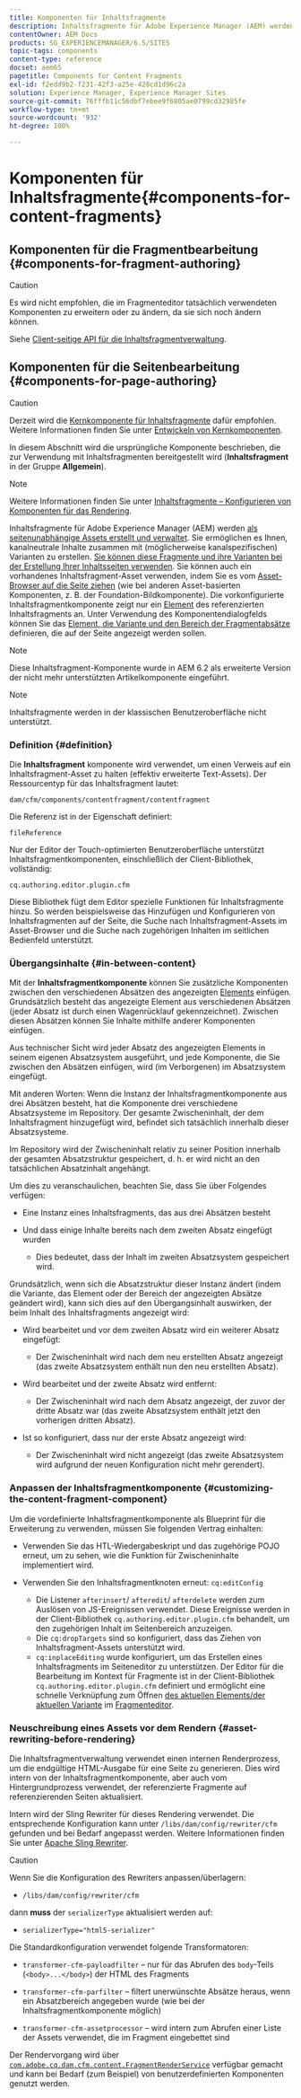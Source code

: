 ```yaml
---
title: Komponenten für Inhaltsfragmente
description: Inhaltsfragmente für Adobe Experience Manager (AEM) werden als seitenunabhängige Assets erstellt und verwaltet.
contentOwner: AEM Docs
products: SG_EXPERIENCEMANAGER/6.5/SITES
topic-tags: components
content-type: reference
docset: aem65
pagetitle: Components for Content Fragments
exl-id: f2edd9b2-f231-42f3-a25e-428cd1d96c2a
solution: Experience Manager, Experience Manager Sites
source-git-commit: 76fffb11c56dbf7ebee9f6805ae0799cd32985fe
workflow-type: tm+mt
source-wordcount: '932'
ht-degree: 100%

---
```


# Komponenten für Inhaltsfragmente{#components-for-content-fragments}

## Komponenten für die Fragmentbearbeitung {#components-for-fragment-authoring}

>[!CAUTION]
>
>Es wird nicht empfohlen, die im Fragmenteditor tatsächlich verwendeten Komponenten zu erweitern oder zu ändern, da sie sich noch ändern können.

Siehe [Client-seitige API für die Inhaltsfragmentverwaltung](/help/sites-developing/customizing-content-fragments.md#the-content-fragment-management-api-client-side).

## Komponenten für die Seitenbearbeitung {#components-for-page-authoring}

>[!CAUTION]
>
>Derzeit wird die [Kernkomponente für Inhaltsfragmente](https://experienceleague.adobe.com/docs/experience-manager-core-components/using/wcm-components/content-fragment-component.html?lang=de) dafür empfohlen. Weitere Informationen finden Sie unter [Entwickeln von Kernkomponenten](https://experienceleague.adobe.com/docs/experience-manager-core-components/using/developing/overview.html?lang=de).
>
>In diesem Abschnitt wird die ursprüngliche Komponente beschrieben, die zur Verwendung mit Inhaltsfragmenten bereitgestellt wird (**Inhaltsfragment** in der Gruppe **Allgemein**).

>[!NOTE]
>
>Weitere Informationen finden Sie unter [Inhaltsfragmente – Konfigurieren von Komponenten für das Rendering](/help/sites-developing/content-fragments-config-components-rendering.md).

Inhaltsfragmente für Adobe Experience Manager (AEM) werden [als seitenunabhängige Assets erstellt und verwaltet](/help/assets/content-fragments/content-fragments.md). Sie ermöglichen es Ihnen, kanalneutrale Inhalte zusammen mit (möglicherweise kanalspezifischen) Varianten zu erstellen. [Sie können diese Fragmente und ihre Varianten bei der Erstellung Ihrer Inhaltsseiten verwenden](/help/sites-authoring/content-fragments.md). Sie können auch ein vorhandenes Inhaltsfragment-Asset verwenden, indem Sie es vom [Asset-Browser auf die Seite ziehen](/help/sites-authoring/content-fragments.md#adding-a-content-fragment-to-your-page) (wie bei anderen Asset-basierten Komponenten, z. B. der Foundation-Bildkomponente). Die vorkonfigurierte Inhaltsfragmentkomponente zeigt nur ein [Element](/help/assets/content-fragments/content-fragments.md#constituent-parts-of-a-content-fragment) des referenzierten Inhaltsfragments an. Unter Verwendung des Komponentendialogfelds können Sie das [Element, die Variante und den Bereich der Fragmentabsätze](/help/assets/content-fragments/content-fragments.md#constituent-parts-of-a-content-fragment) definieren, die auf der Seite angezeigt werden sollen.

>[!NOTE]
>
>Diese Inhaltsfragment-Komponente wurde in AEM 6.2 als erweiterte Version der nicht mehr unterstützten Artikelkomponente eingeführt.

>[!NOTE]
>
>Inhaltsfragmente werden in der klassischen Benutzeroberfläche nicht unterstützt.

### Definition {#definition}

Die **Inhaltsfragment** komponente wird verwendet, um einen Verweis auf ein Inhaltsfragment-Asset zu halten (effektiv erweiterte Text-Assets). Der Ressourcentyp für das Inhaltsfragment lautet:

`dam/cfm/components/contentfragment/contentfragment`

Die Referenz ist in der Eigenschaft definiert:

`fileReference`

Nur der Editor der Touch-optimierten Benutzeroberfläche unterstützt Inhaltsfragmentkomponenten, einschließlich der Client-Bibliothek, vollständig:

`cq.authoring.editor.plugin.cfm`

Diese Bibliothek fügt dem Editor spezielle Funktionen für Inhaltsfragmente hinzu. So werden beispielsweise das Hinzufügen und Konfigurieren von Inhaltsfragmenten auf der Seite, die Suche nach Inhaltsfragment-Assets im Asset-Browser und die Suche nach zugehörigen Inhalten im seitlichen Bedienfeld unterstützt.

### Übergangsinhalte {#in-between-content}

Mit der **Inhaltsfragmentkomponente** können Sie zusätzliche Komponenten zwischen den verschiedenen Absätzen des angezeigten [Elements](/help/assets/content-fragments/content-fragments.md#constituent-parts-of-a-content-fragment) einfügen. Grundsätzlich besteht das angezeigte Element aus verschiedenen Absätzen (jeder Absatz ist durch einen Wagenrücklauf gekennzeichnet). Zwischen diesen Absätzen können Sie Inhalte mithilfe anderer Komponenten einfügen.

Aus technischer Sicht wird jeder Absatz des angezeigten Elements in seinem eigenen Absatzsystem ausgeführt, und jede Komponente, die Sie zwischen den Absätzen einfügen, wird (im Verborgenen) im Absatzsystem eingefügt.

Mit anderen Worten: Wenn die Instanz der Inhaltsfragmentkomponente aus drei Absätzen besteht, hat die Komponente drei verschiedene Absatzsysteme im Repository. Der gesamte Zwischeninhalt, der dem Inhaltsfragment hinzugefügt wird, befindet sich tatsächlich innerhalb dieser Absatzsysteme.

Im Repository wird der Zwischeninhalt relativ zu seiner Position innerhalb der gesamten Absatzstruktur gespeichert, d. h. er wird nicht an den tatsächlichen Absatzinhalt angehängt.

Um dies zu veranschaulichen, beachten Sie, dass Sie über Folgendes verfügen:

* Eine Instanz eines Inhaltsfragments, das aus drei Absätzen besteht
* Und dass einige Inhalte bereits nach dem zweiten Absatz eingefügt wurden

   * Dies bedeutet, dass der Inhalt im zweiten Absatzsystem gespeichert wird.

Grundsätzlich, wenn sich die Absatzstruktur dieser Instanz ändert (indem die Variante, das Element oder der Bereich der angezeigten Absätze geändert wird), kann sich dies auf den Übergangsinhalt auswirken, der beim Inhalt des Inhaltsfragments angezeigt wird:

* Wird bearbeitet und vor dem zweiten Absatz wird ein weiterer Absatz eingefügt:

   * Der Zwischeninhalt wird nach dem neu erstellten Absatz angezeigt (das zweite Absatzsystem enthält nun den neu erstellten Absatz).

* Wird bearbeitet und der zweite Absatz wird entfernt:

   * Der Zwischeninhalt wird nach dem Absatz angezeigt, der zuvor der dritte Absatz war (das zweite Absatzsystem enthält jetzt den vorherigen dritten Absatz).

* Ist so konfiguriert, dass nur der erste Absatz angezeigt wird:

   * Der Zwischeninhalt wird nicht angezeigt (das zweite Absatzsystem wird aufgrund der neuen Konfiguration nicht mehr gerendert).

### Anpassen der Inhaltsfragmentkomponente {#customizing-the-content-fragment-component}

Um die vordefinierte Inhaltsfragmentkomponente als Blueprint für die Erweiterung zu verwenden, müssen Sie folgenden Vertrag einhalten:

* Verwenden Sie das HTL-Wiedergabeskript und das zugehörige POJO erneut, um zu sehen, wie die Funktion für Zwischeninhalte implementiert wird.
* Verwenden Sie den Inhaltsfragmentknoten erneut: `cq:editConfig`

   * Die Listener `afterinsert`/ `afteredit`/ `afterdelete` werden zum Auslösen von JS-Ereignissen verwendet. Diese Ereignisse werden in der Client-Bibliothek `cq.authoring.editor.plugin.cfm` behandelt, um den zugehörigen Inhalt im Seitenbereich anzuzeigen.
   * Die `cq:dropTargets` sind so konfiguriert, dass das Ziehen von Inhaltsfragment-Assets unterstützt wird.
   * `cq:inplaceEditing` wurde konfiguriert, um das Erstellen eines Inhaltsfragments im Seiteneditor zu unterstützen. Der Editor für die Bearbeitung im Kontext für Fragmente ist in der Client-Bibliothek `cq.authoring.editor.plugin.cfm` definiert und ermöglicht eine schnelle Verknüpfung zum Öffnen [des aktuellen Elements/der aktuellen Variante](/help/assets/content-fragments/content-fragments.md#constituent-parts-of-a-content-fragment) im [Fragmenteditor](/help/assets/content-fragments/content-fragments-variations.md).

### Neuschreibung eines Assets vor dem Rendern {#asset-rewriting-before-rendering}

Die Inhaltsfragmentverwaltung verwendet einen internen Renderprozess, um die endgültige HTML-Ausgabe für eine Seite zu generieren. Dies wird intern von der Inhaltsfragmentkomponente, aber auch vom Hintergrundprozess verwendet, der referenzierte Fragmente auf referenzierenden Seiten aktualisiert.

Intern wird der Sling Rewriter für dieses Rendering verwendet. Die entsprechende Konfiguration kann unter `/libs/dam/config/rewriter/cfm` gefunden und bei Bedarf angepasst werden. Weitere Informationen finden Sie unter [Apache Sling Rewriter](https://sling.apache.org/documentation/bundles/output-rewriting-pipelines-org-apache-sling-rewriter.html).

>[!CAUTION]
>
>Wenn Sie die Konfiguration des Rewriters anpassen/überlagern:
>
>* `/libs/dam/config/rewriter/cfm`
>
>dann **muss** der `serializerType` aktualisiert werden auf:
>
>* `serializerType="html5-serializer"`

Die Standardkonfiguration verwendet folgende Transformatoren:

* `transformer-cfm-payloadfilter` – nur für das Abrufen des `body`-Teils (`<body>...</body>`) der HTML des Fragments

* `transformer-cfm-parfilter` – filtert unerwünschte Absätze heraus, wenn ein Absatzbereich angegeben wurde (wie bei der Inhaltsfragmentkomponente möglich)
* `transformer-cfm-assetprocessor` – wird intern zum Abrufen einer Liste der Assets verwendet, die im Fragment eingebettet sind

Der Rendervorgang wird über [`com.adobe.cq.dam.cfm.content.FragmentRenderService`](https://developer.adobe.com/experience-manager/reference-materials/6-5/javadoc/com/adobe/cq/dam/cfm/ContentFragment.html) verfügbar gemacht und kann bei Bedarf (zum Beispiel) von benutzerdefinierten Komponenten genutzt werden.

